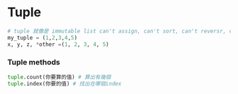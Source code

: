# Tuple

```python
# tuple 就像是 immutable list can't assign, can't sort, can't reversr, can indexing and slicing
my_tuple = (1,2,3,4,5)
x, y, z, *other =(1, 2, 3, 4, 5)
```

### Tuple methods

```python
tuple.count(你要算的值) # 算出有幾個
tuple.index(你要的值) # 找出在哪個index
```